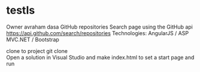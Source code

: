 # testIs
Owner avraham dasa
GitHub repositories Search page using the GitHub api https://api.github.com/search/repositories
Technologies: AngularJS / ASP MVC.NET / Bootstrap

clone to project git clone  
Open a solution in Visual Studio and make index.html to set a start page and run
